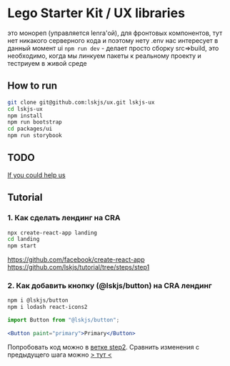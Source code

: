 # Lego Starter Kit / UX libraries

это монореп (управляется lenrа'ой), для фронтовых компонентов, тут нет никакого серверного кода и поэтому нету .env
нас интересует в данный момент ui
`npm run dev` - делает просто сборку src=>build, это необходимо, когда мы линкуем пакеты к реальному  проекту и тестриуем в живой среде

## How to run

```sh
git clone git@github.com:lskjs/ux.git lskjs-ux
cd lskjs-ux
npm install
npm run bootstrap
cd packages/ui
npm run storybook
```

## TODO

[If you could help us](TODO.md)


## Tutorial

### 1. Как сделать лендинг на CRA

```sh
npx create-react-app landing
cd landing
npm start
```

https://github.com/facebook/create-react-app
https://github.com/lskjs/tutorial/tree/steps/step1

### 2. Как добавить кнопку (@lskjs/button) на CRA лендинг

```sh
npm i @lskjs/button
npm i lodash react-icons2
```

```jsx
import Button from "@lskjs/button";
        
<Button paint="primary">Primary</Button>
```

Попробовать код можно в [ветке step2](https://github.com/lskjs/tutorial/tree/steps/step2). Сравнить изменения с предыдущего шага можно [> тут <](https://github.com/lskjs/tutorial/compare/steps/step1...steps/step2)
